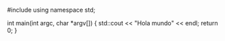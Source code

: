 #include 
using namespace std;

int main(int argc, char *argv[]) {
            std::cout << "Hola mundo" << endl;
            return 0;
}
